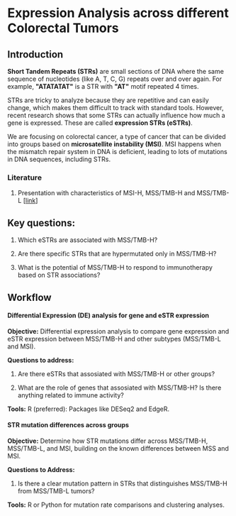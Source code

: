 # Expression Analysis across different Colorectal Tumors

## Introduction

**Short Tandem Repeats (STRs)** are small sections of DNA where the same sequence of nucleotides (like A, T, C, G) repeats over and over again. For example, **"ATATATAT"** is a STR with **"AT"** motif repeated 4 times. 

STRs are tricky to analyze because they are repetitive and can easily change, which makes them difficult to track with standard tools. However, recent research shows that some STRs can actually influence how much a gene is expressed. These are called **expression STRs (eSTRs)**. 

We are focusing on colorectal cancer, a type of cancer that can be divided into groups based on **microsatellite instability (MSI)**. MSI happens when the mismatch repair system in DNA is deficient, leading to lots of mutations in DNA sequences, including STRs. 


### Literature
1. Presentation with characteristics of MSI-H, MSS/TMB-H and MSS/TMB-L [[link](https://docs.google.com/presentation/d/1btpGaDmqaFcaVvUyUpp_v7kEHXu7n5NfMNS083s5adA/edit?usp=sharing)]

## Key questions:

1. Which eSTRs are associated with MSS/TMB-H? 

2. Are there specific STRs that are hypermutated only in MSS/TMB-H?

3. What is the potential of MSS/TMB-H to respond to immunotherapy based on STR associations?

## Workflow

#### Differential Expression (DE) analysis for gene and eSTR expression

**Objective:** Differential expression analysis to compare gene expression and eSTR expression between MSS/TMB-H and other subtypes (MSS/TMB-L and MSI).

**Questions to address:**

1. Are there eSTRs that assosiated with MSS/TMB-H or other groups?

2. What are the role of genes that assosiated with MSS/TMB-H? Is there anything related to immune activity?

**Tools:**
R (preferred): Packages like DESeq2 and EdgeR.


#### STR mutation differences across groups

**Objective:** Determine how STR mutations differ across MSS/TMB-H, MSS/TMB-L, and MSI, building on the known differences between MSS and MSI.

**Questions to Address:**

1. Is there a clear mutation pattern in STRs that distinguishes MSS/TMB-H from MSS/TMB-L tumors?

**Tools:**
R or Python for mutation rate comparisons and clustering analyses.

